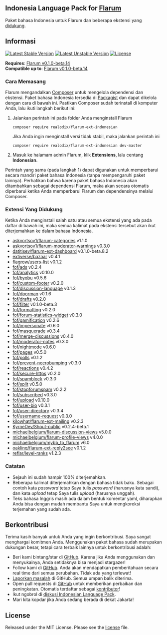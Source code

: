 ## Indonesia Language Pack for [Flarum](http://flarum.org/)

Paket bahasa Indonesia untuk Flarum dan beberapa ekstensi yang [didukung](#extensi-yang-didukung).

## Informasi
[![Latest Stable Version](https://poser.pugx.org/realodix/flarum-ext-indonesian/v/stable)](https://packagist.org/packages/realodix/flarum-ext-indonesian)
[![Latest Unstable Version](https://poser.pugx.org/realodix/flarum-ext-indonesian/v/unstable)](https://github.com/realodix/flarum-ext-indonesian/archive/master.zip)
[![License](https://poser.pugx.org/realodix/flarum-ext-indonesian/license)](https://github.com/realodix/flarum-ext-indonesian/blob/master/LICENSE)

**Requires**: [Flarum v0.1.0-beta.14](https://github.com/flarum/lang-english/releases/tag/v0.1.0-beta.14) <br>
**Compatible up to**: [Flarum v0.1.0-beta.14](https://github.com/flarum/lang-english/releases/tag/v0.1.0-beta.14)

### Cara Memasang
Flarum mengandalkan [Composer](https://getcomposer.org/) untuk mengelola dependensi dan ekstensi. Paket bahasa Indonesia tersedia di [Packagist](https://packagist.org/packages/realodix/flarum-ext-indonesian) dan dapat dikelola dengan cara di bawah ini. Pastikan Composer sudah terinstall di komputer Anda, lalu ikuti langkah berikut ini:

1. Jalankan perintah ini pada folder Anda menginstall Flarum

       composer require realodix/flarum-ext-indonesian

    Jika Anda ingin menginstall versi tidak stabil, maka jalankan perintah ini

       composer require realodix/flarum-ext-indonesian dev-master

2. Masuk ke halamam admin Flarum, klik **Extensions**, lalu centang **Indonesian**.

Perintah yang sama (pada langkah 1) dapat digunakan untuk memperbarui secara mandiri paket bahasa Indonesia (tanpa mempengaruhi paket lainnya). Perhatikan bahwa karena paket bahasa Indonesia akan ditambahkan sebagai dependensi Flarum, maka akan secara otomatis diperbarui ketika Anda memperbarui Flarum dan dependensinya melalui Composer.

### Extensi Yang Didukung
Ketika Anda menginstall salah satu atau semua ekstensi yang ada pada daftar di bawah ini, maka semua kalimat pada ekstensi tersebut akan ikut diterjemahkan ke dalam bahasa Indonesia.

- [askvortsov1/flarum-categories](https://github.com/askvortsov1/flarum-categories) v1.1.0 
- [askvortsov1/flarum-moderator-warnings](https://github.com/askvortsov1/flarum-moderator-warnings) v0.3.0 
- [datitisev/flarum-ext-dashboard](https://github.com/datitisev/flarum-ext-dashboard) v0.1.0-beta.8.2
- [extiverse/bazaar](https://github.com/extiverse/bazaar) v0.4.1
- [flagrow/users-list](https://github.com/flagrow/users-list) v0.1.2
- [fof/ads](https://github.com/friendsofflarum/ads) v0.2.4
- [fof/analytics](https://github.com/friendsofflarum/analytics) v0.10.0
- [fof/byobu](https://github.com/friendsofflarum/byobu) v0.5.6
- [fof/custom-footer](https://github.com/friendsofflarum/custom-footer) v0.2.0
- [fof/discussion-language](https://github.com/FriendsOfFlarum/discussion-language) v0.1.3
- [fof/doorman](https://github.com/FriendsOfFlarum/doorman) v0.1.6
- [fof/drafts](https://github.com/FriendsOfFlarum/drafts) v0.2.0
- [fof/filter](https://github.com/FriendsOfFlarum/filter) v0.1.0-beta.3
- [fof/formatting](https://github.com/friendsofflarum/formatting) v0.2.0
- [fof/forum-statistics-widget](https://github.com/FriendsOfFlarum/forum-statistics-widget) v0.3.0
- [fof/gamification](https://github.com/friendsofflarum/gamification) v0.2.6
- [fof/impersonate](https://github.com/FriendsOfFlarum/impersonate) v0.6.0
- [fof/masquerade](https://github.com/friendsofflarum/masquerade) v0.3.4
- [fof/merge-discussions](https://github.com/friendsofflarum/merge-discussions) v0.4.0
- [fof/moderator-notes](https://github.com/FriendsOfFlarum/moderator-notes) v0.3.0
- [fof/nightmode](https://github.com/friendsofflarum/nightmode) v0.6.0
- [fof/pages](https://github.com/friendsofflarum/pages) v0.5.0
- [fof/polls](https://github.com/friendsofflarum/polls) v0.1.2
- [fof/prevent-necrobumping](https://github.com/friendsofflarum/prevent-necrobumping) v0.3.0
- [fof/reactions](https://github.com/friendsofflarum/reactions) v0.4.2
- [fof/secure-https](https://github.com/friendsofflarum/secure-https) v0.2.0
- [fof/spamblock](https://github.com/friendsofflarum/spamblock) v0.3.0
- [fof/split](https://github.com/friendsofflarum/split) v0.5.0
- [fof/stopforumspam](https://github.com/friendsofflarum/stopforumspam) v0.2.2
- [fof/subscribed](https://github.com/friendsofflarum/subscribed) v0.3.0
- [fof/upload](https://github.com/friendsofflarum/upload) v0.10.0
- [fof/user-bio](https://github.com/friendsofflarum/user-bio) v0.3.1
- [fof/user-directory](https://github.com/friendsofflarum/user-directory) v0.3.4
- [fof/username-request](https://github.com/friendsofflarum/username-request) v0.3.0
- [kilowhat/flarum-ext-mailing](https://github.com/kilowhat/flarum-ext-mailing) v0.2.3
- [KyrneDev/Shout-public](https://github.com/KyrneDev/Shout-public) v0.2.4-beta.1
- [michaelbelgium/flarum-discussion-views](https://github.com/michaelbelgium/flarum-discussion-views) v5.0.0
- [michaelbelgium/flarum-profile-views](https://github.com/michaelbelgium/flarum-profile-views) v4.0.0
- [michaelbelgium/mybb_to_flarum](https://github.com/michaelbelgium/mybb_to_flarum) v6.0
- [oaklinq/flarum-ext-reply2see](https://github.com/oaklinq/flarum-ext-reply2see) v0.1.2
- [reflar/level-ranks](https://github.com/reflar/level-ranks) v1.2.3


### Catatan
- Sejauh ini sudah hampir 100% diterjemahkan.
- Beberapa kalimat diterjemahkan dengan bahasa tidak baku. Sebagai contoh kata _password_ tetap Saya tulis _password_ (harusnya kata sandi), dan kata _upload_ tetap Saya tulis _upload_ (harusnya unggah).
- Teks bahasa Inggris masih ada dalam bentuk komentar yaml, diharapkan Anda bisa dengan mudah membantu Saya untuk mengkoreksi terjemahan yang sudah ada.

## Berkontribusi
Terima kasih banyak untuk Anda yang ingin berkontribusi. Saya sangat menghargai komitmen Anda. Menggunakan paket bahasa sudah merupakan dukungan besar, tetapi cara terbaik lainnya untuk berkontribusi adalah:

- Beri kami bintang/star di [GitHub](https://github.com/realodix/flarum-ext-indonesian). Karena jika Anda menggunakan dan menyukainya, Anda setidaknya bisa menjadi stargazer!
- Follow kami di [GitHub](https://github.com/realodix/flarum-ext-indonesian). Anda akan mendapatkan pemberitahuan secara real time dari semua perubahan. Tidak ada yang terlewat!
- [Laporkan masalah](https://github.com/realodix/flarum-ext-indonesian/issues) di GitHub. Semua umpan balik diterima.
- Open pull requests di [GitHub](https://github.com/realodix/flarum-ext-indonesian) untuk memberikan perbaikan dan peningkatan. Otomatis terdaftar sebagai [kontributor](https://github.com/realodix/flarum-ext-indonesian/graphs/contributors)!
- Ikut ngobrol di [diskusi Indonesian Language Pack](https://discuss.flarum.org/d/1358-indonesian-language-pack).
- Mari kita kopdar jika Anda sedang berada di dekat Jakarta!


## License
Released under the MIT License. Please see the [license](https://github.com/realodix/flarum-ext-indonesian/blob/master/LICENSE) file.

